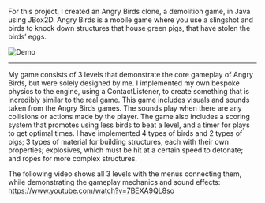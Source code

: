 For this project, I created an Angry Birds clone, a demolition game, in Java using JBox2D. Angry Birds is a mobile game where you use a slingshot and birds to knock down structures that house green pigs, that have stolen the birds’ eggs. 

![Demo](https://github.com/drewberry612/angry-birds/blob/main/angrybirdsA.gif)

-----------------------------------------------------

My game consists of 3 levels that demonstrate the core gameplay of Angry Birds, but were solely designed by me. I implemented my own bespoke physics to the engine, using a ContactListener, to create something that is incredibly similar to the real game. This game includes visuals and sounds taken from the Angry Birds games. The sounds play when there are any collisions or actions made by the player. The game also includes a scoring system that promotes using less birds to beat a level, and a timer for plays to get optimal times. I have implemented 4 types of birds and 2 types of pigs; 3 types of material for building structures, each with their own properties; explosives, which must be hit at a certain speed to detonate; and ropes for more complex structures.

The following video shows all 3 levels with the menus connecting them, while demonstrating the gameplay mechanics and sound effects: https://www.youtube.com/watch?v=7BEXA9QL8so
